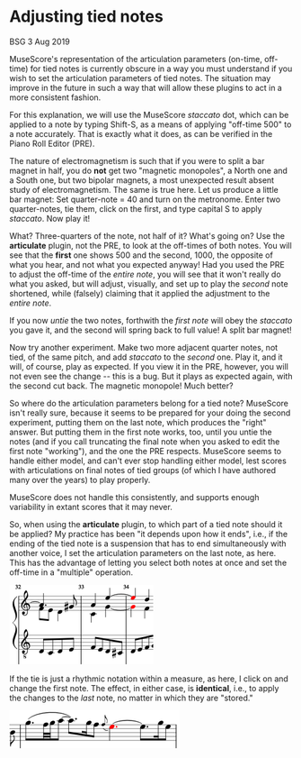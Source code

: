 # Adjusting tied notes

BSG 3 Aug 2019

MuseScore's representation of the articulation parameters (on-time, off-time) for tied notes is currently obscure in a way you must understand if you wish to set the articulation parameters of tied notes.  The situation may improve in the future in such a way that will allow these plugins to act in a more consistent fashion.

For this explanation, we will use the MuseScore *staccato* dot, which can be applied to a note by typing Shift-S, as a means of applying "off-time 500" to a note accurately.  That is exactly what it does, as can be verified in the Piano Roll Editor (PRE).

The nature of electromagnetism is such that if you were to split a bar magnet in half, you do **not** get two "magnetic monopoles", a North one and a South one, but two bipolar magnets, a most unexpected result absent study of electromagnetism.  The same is true here.  Let us produce a little bar magnet: Set quarter-note = 40 and turn on the metronome. Enter two quarter-notes, tie them, click on the first, and type capital S to apply *staccato*.  Now play it!

What? Three-quarters of the note, not half of it? What's going on?  Use the **articulate** plugin, not the PRE, to look at the off-times of both notes.  You will see that the **first** one shows 500 and the second, 1000, the opposite of what you hear, and not what you expected anyway! Had you used the PRE to adjust the off-time of the *entire note*, you will see that it won't really do what you asked, but will adjust, visually, and set up to play the *second* note shortened, while (falsely) claiming that it applied the adjustment to the *entire note*.

If you now *untie* the two notes, forthwith the *first note* will obey the *staccato* you gave it, and the second will spring back to full value!  A split bar magnet!

Now try another experiment.  Make two more adjacent quarter notes, not tied, of the same pitch, and add *staccato* to the *second* one. Play it, and it will, of course, play as expected. If you view it in the PRE, however, you will not even see the change -- this is a bug. But it plays as expected again, with the second cut back. The magnetic monopole! Much better?

So where do the articulation parameters belong for a tied note? MuseScore isn't really sure, because it seems to be prepared for your doing the second experiment, putting them on the last note, which produces the "right" answer.  But putting them in the first note works, too, until you untie the notes (and if you call truncating the final note when you asked to edit the first note "working"), and the one the PRE respects.  MuseScore seems to handle either model, and can't ever stop handling either model, lest scores with articulations on final notes of tied groups (of which I have authored many over the years) to play properly.

MuseScore does not handle this consistently, and supports enough variability in extant scores that it may never.

So, when using the **articulate** plugin, to which part of a tied note should it be applied?  My practice has been "it depends upon how it ends", i.e., if the ending of the tied note is a suspension that has to end simultaneously with another voice, I set the articulation parameters on the last note, as here.  This has the advantage of letting you select both notes at once and set the off-time in a "multiple" operation.

![BWV 227.9 excerpt](bwv227suspx1.png)

If the tie is just a rhythmic notation within a measure, as here, I click on and change the first note.  The effect, in either case, is **identical**, i.e., to apply the changes to the *last* note, no matter in which they are "stored."

![Rhythmic tieing](tieartic2.png)


